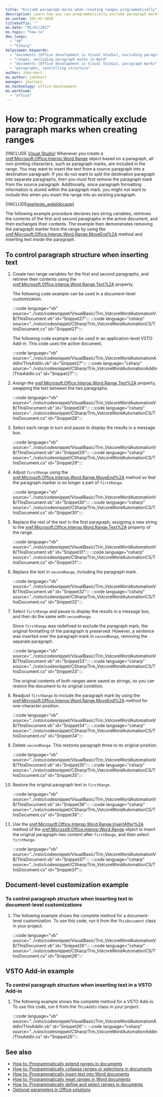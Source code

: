 ```yaml
---
title: "Exclude paragraph marks when creating ranges programmatically"
description: Learn how you can programmatically exclude paragraph marks when creating ranges in a Microsoft Word document.
ms.custom: SEO-VS-2020
titleSuffix: ""
ms.date: "02/02/2017"
ms.topic: "how-to"
dev_langs:
  - "VB"
  - "CSharp"
helpviewer_keywords:
  - "documents [Office development in Visual Studio], excluding paragraphs"
  - "ranges, excluding paragraph marks in Word"
  - "documents [Office development in Visual Studio], paragraph marks"
  - "paragraphs, controlling structure"
author: John-Hart
ms.author: johnhart
manager: jmartens
ms.technology: office-development
ms.workload:
  - "office"
---
```

# How to: Programmatically exclude paragraph marks when creating ranges

 [!INCLUDE [Visual Studio](~/includes/applies-to-version/vs-windows-only.md)]
  Whenever you create a <xref:Microsoft.Office.Interop.Word.Range> object based on a paragraph, all non-printing characters, such as paragraph marks, are included in the range. You may want to insert the text from a source paragraph into a destination paragraph. If you do not want to split the destination paragraph into separate paragraphs, then you must first remove the paragraph mark from the source paragraph. Additionally, since paragraph formatting information is stored within the paragraph mark, you might not want to include this when you insert the range into an existing paragraph.

 [!INCLUDE[appliesto_wdalldocapp](../vsto/includes/appliesto-wdalldocapp-md.md)]

 The following example procedure declares two string variables, retrieves the contents of the first and second paragraphs in the active document, and then exchanges their contents. The example then demonstrates removing the paragraph marker from the range by using the <xref:Microsoft.Office.Interop.Word.Range.MoveEnd%2A> method and inserting text inside the paragraph.

## To control paragraph structure when inserting text

1. Create two range variables for the first and second paragraphs, and retrieve their contents using the <xref:Microsoft.Office.Interop.Word.Range.Text%2A> property.

     The following code example can be used in a document-level customization.

     :::code language="vb" source="../vsto/codesnippet/VisualBasic/Trin_VstcoreWordAutomationVB/ThisDocument.vb" id="Snippet27":::
     :::code language="csharp" source="../vsto/codesnippet/CSharp/Trin_VstcoreWordAutomationCS/ThisDocument.cs" id="Snippet27":::

     The following code example can be used in an application-level VSTO Add-in. This code uses the active document.

     :::code language="vb" source="../vsto/codesnippet/VisualBasic/Trin_VstcoreWordAutomationAddIn/ThisAddIn.vb" id="Snippet27":::
     :::code language="csharp" source="../vsto/codesnippet/CSharp/Trin_VstcoreWordAutomationAddIn/ThisAddIn.cs" id="Snippet27":::

2. Assign the <xref:Microsoft.Office.Interop.Word.Range.Text%2A> property, swapping the text between the two paragraphs.

     :::code language="vb" source="../vsto/codesnippet/VisualBasic/Trin_VstcoreWordAutomationVB/ThisDocument.vb" id="Snippet28":::
     :::code language="csharp" source="../vsto/codesnippet/CSharp/Trin_VstcoreWordAutomationCS/ThisDocument.cs" id="Snippet28":::

3. Select each range in turn and pause to display the results in a message box.

     :::code language="vb" source="../vsto/codesnippet/VisualBasic/Trin_VstcoreWordAutomationVB/ThisDocument.vb" id="Snippet29":::
     :::code language="csharp" source="../vsto/codesnippet/CSharp/Trin_VstcoreWordAutomationCS/ThisDocument.cs" id="Snippet29":::

4. Adjust `firstRange` using the <xref:Microsoft.Office.Interop.Word.Range.MoveEnd%2A> method so that the paragraph marker is no longer a part of `firstRange`.

     :::code language="vb" source="../vsto/codesnippet/VisualBasic/Trin_VstcoreWordAutomationVB/ThisDocument.vb" id="Snippet30":::
     :::code language="csharp" source="../vsto/codesnippet/CSharp/Trin_VstcoreWordAutomationCS/ThisDocument.cs" id="Snippet30":::

5. Replace the rest of the text in the first paragraph, assigning a new string to the <xref:Microsoft.Office.Interop.Word.Range.Text%2A> property of the range.

     :::code language="vb" source="../vsto/codesnippet/VisualBasic/Trin_VstcoreWordAutomationVB/ThisDocument.vb" id="Snippet31":::
     :::code language="csharp" source="../vsto/codesnippet/CSharp/Trin_VstcoreWordAutomationCS/ThisDocument.cs" id="Snippet31":::

6. Replace the text in `secondRange`, including the paragraph mark.

     :::code language="vb" source="../vsto/codesnippet/VisualBasic/Trin_VstcoreWordAutomationVB/ThisDocument.vb" id="Snippet32":::
     :::code language="csharp" source="../vsto/codesnippet/CSharp/Trin_VstcoreWordAutomationCS/ThisDocument.cs" id="Snippet32":::

7. Select `firstRange` and pause to display the results in a message box, and then do the same with `secondRange`.

     Since `firstRange` was redefined to exclude the paragraph mark, the original formatting of the paragraph is preserved. However, a sentence was inserted over the paragraph mark in `secondRange`, removing the separate paragraph.

     :::code language="vb" source="../vsto/codesnippet/VisualBasic/Trin_VstcoreWordAutomationVB/ThisDocument.vb" id="Snippet33":::
     :::code language="csharp" source="../vsto/codesnippet/CSharp/Trin_VstcoreWordAutomationCS/ThisDocument.cs" id="Snippet33":::

     The original contents of both ranges were saved as strings, so you can restore the document to its original condition.

8. Readjust `firstRange` to include the paragraph mark by using the <xref:Microsoft.Office.Interop.Word.Range.MoveEnd%2A> method for one-character position.

     :::code language="vb" source="../vsto/codesnippet/VisualBasic/Trin_VstcoreWordAutomationVB/ThisDocument.vb" id="Snippet34":::
     :::code language="csharp" source="../vsto/codesnippet/CSharp/Trin_VstcoreWordAutomationCS/ThisDocument.cs" id="Snippet34":::

9. Delete `secondRange`. This restores paragraph three to its original position.

     :::code language="vb" source="../vsto/codesnippet/VisualBasic/Trin_VstcoreWordAutomationVB/ThisDocument.vb" id="Snippet35":::
     :::code language="csharp" source="../vsto/codesnippet/CSharp/Trin_VstcoreWordAutomationCS/ThisDocument.cs" id="Snippet35":::

10. Restore the original paragraph text in `firstRange`.

     :::code language="vb" source="../vsto/codesnippet/VisualBasic/Trin_VstcoreWordAutomationVB/ThisDocument.vb" id="Snippet36":::
     :::code language="csharp" source="../vsto/codesnippet/CSharp/Trin_VstcoreWordAutomationCS/ThisDocument.cs" id="Snippet36":::

11. Use the <xref:Microsoft.Office.Interop.Word.Range.InsertAfter%2A> method of the <xref:Microsoft.Office.Interop.Word.Range> object to insert the original paragraph-two content after `firstRange`, and then select `firstRange`.

     :::code language="vb" source="../vsto/codesnippet/VisualBasic/Trin_VstcoreWordAutomationVB/ThisDocument.vb" id="Snippet37":::
     :::code language="csharp" source="../vsto/codesnippet/CSharp/Trin_VstcoreWordAutomationCS/ThisDocument.cs" id="Snippet37":::

## Document-level customization example

### To control paragraph structure when inserting text in document-level customizations

1. The following example shows the complete method for a document-level customization. To use this code, run it from the `ThisDocument` class in your project.

     :::code language="vb" source="../vsto/codesnippet/VisualBasic/Trin_VstcoreWordAutomationVB/ThisDocument.vb" id="Snippet26":::
     :::code language="csharp" source="../vsto/codesnippet/CSharp/Trin_VstcoreWordAutomationCS/ThisDocument.cs" id="Snippet26":::

## VSTO Add-in example

### To control paragraph structure when inserting text in a VSTO Add-in

1. The following example shows the complete method for a VSTO Add-in. To use this code, run it from the `ThisAddIn` class in your project.

     :::code language="vb" source="../vsto/codesnippet/VisualBasic/Trin_VstcoreWordAutomationAddIn/ThisAddIn.vb" id="Snippet26":::
     :::code language="csharp" source="../vsto/codesnippet/CSharp/Trin_VstcoreWordAutomationAddIn/ThisAddIn.cs" id="Snippet26":::

## See also
- [How to: Programmatically extend ranges in documents](../vsto/how-to-programmatically-extend-ranges-in-documents.md)
- [How to: Programmatically collapse ranges or selections in documents](../vsto/how-to-programmatically-collapse-ranges-or-selections-in-documents.md)
- [How to: Programmatically insert text into Word documents](../vsto/how-to-programmatically-insert-text-into-word-documents.md)
- [How to: Programmatically reset ranges in Word documents](../vsto/how-to-programmatically-reset-ranges-in-word-documents.md)
- [How to: Programmatically define and select ranges in documents](../vsto/how-to-programmatically-define-and-select-ranges-in-documents.md)
- [Optional parameters in Office solutions](../vsto/optional-parameters-in-office-solutions.md)
